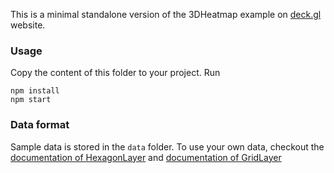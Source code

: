 This is a minimal standalone version of the 3DHeatmap example
on [deck.gl](http://deck.gl) website.

### Usage
Copy the content of this folder to your project. Run
```
npm install
npm start
```

### Data format
Sample data is stored in the `data` folder. To use your own data, checkout
the [documentation of HexagonLayer](../../docs/layers/hexagon-layer.md) and 
[documentation of GridLayer](../../docs/layers/grid-layer.md)
